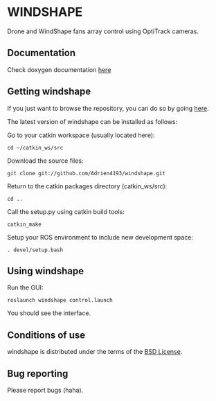 WINDSHAPE
======================================================

Drone and WindShape fans array control using OptiTrack cameras.

Documentation
-------------

Check doxygen documentation [here](https://github.com/Adrien4193/windshape/docs/html/index.html)

Getting windshape
-------------

If you just want to browse the repository, you can do so by going [here](https://github.com/Adrien4193/windshape).

The latest version of windshape can be installed as follows:

Go to your catkin workspace (usually located here):

`cd ~/catkin_ws/src`

Download the source files:

`git clone git://github.com/Adrien4193/windshape.git`

Return to the catkin packages directory (catkin_ws/src):

`cd ..`

Call the setup.py using catkin build tools:

`catkin_make`

Setup your ROS environment to include new development space:

`. devel/setup.bash`

Using windshape
-------------

Run the GUI:

`roslaunch windshape control.launch`

You should see the interface.

Conditions of use
-----------------

windshape is distributed under the terms of the [BSD License](https://github.com/).

Bug reporting
-------------

Please report bugs (haha).
